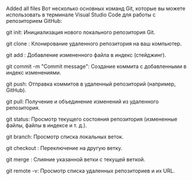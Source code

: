 Added all files
Вот несколько основных команд Git, которые вы можете использовать в терминале Visual Studio Code для работы с репозиторием GitHub:

git init: Инициализация нового локального репозитория Git.

git clone <repository-url>: Клонирование удаленного репозитория на ваш компьютер.

git add <file-name>: Добавление измененного файла в индекс (стейджинг).

git commit -m "Commit message": Создание коммита с добавленными в индекс изменениями.

git push: Отправка коммитов в удаленный репозиторий (например, GitHub).

git pull: Получение и объединение изменений из удаленного репозитория.

git status: Просмотр текущего состояния репозитория (измененные файлы, файлы в индексе и т. д.).

git branch: Просмотр списка локальных веток.

git checkout <branch-name>: Переключение на другую ветку.

git merge <branch-name>: Слияние указанной ветки с текущей веткой.

git remote -v: Просмотр списка удаленных репозиториев и их URL.